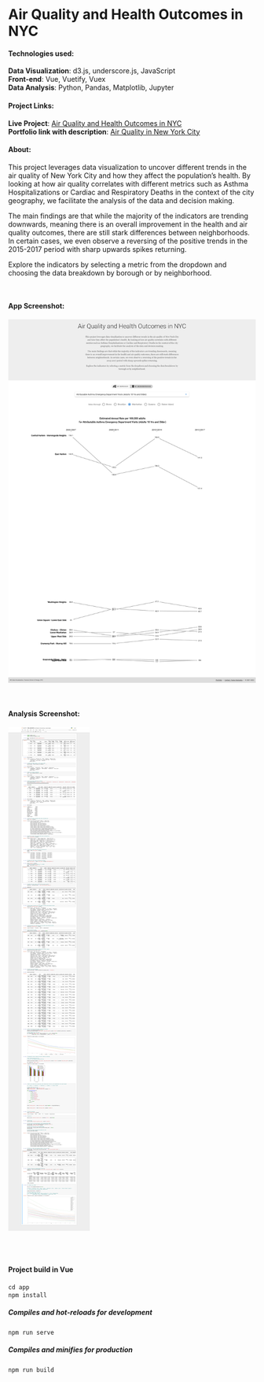 # Air Quality and Health Outcomes in NYC 

#### Technologies used:
**Data Visualization**: d3.js, underscore.js, JavaScript<br>
**Front-end**: Vue, Vuetify, Vuex<br>
**Data Analysis**: Python, Pandas, Matplotlib, Jupyter
<br>

#### Project Links:
**Live Project**: [Air Quality and Health Outcomes in NYC](https://yoanacodes.github.io/projects/air_quaility_in_nyc/) <br>
**Portfolio link with description**: [Air Quality in New York City](https://yoanacodes.github.io/airquality) 

#### About:
This project leverages data visualization to uncover different trends in the air quality of New York City and how they affect the population’s health. By looking at how air quality correlates with different metrics such as  Asthma Hospitalizations or Cardiac and Respiratory Deaths in the context of the city geography, we facilitate the analysis of the data and decision making. 
    
The main findings are that while the majority of the indicators are trending downwards, meaning there is an overall improvement in the health and air quality outcomes, there are still stark differences between neighborhoods. In certain cases, we even observe a reversing of the positive trends in the 2015-2017 period with sharp upwards spikes returning. 

Explore the indicators by selecting a metric from the dropdown and choosing the data breakdown by borough or by neighborhood.

<br>

#### App Screenshot:
![](project_image.png)

<br>

#### Analysis Screenshot:

![](python_notebook.png)

<br>
<br>

#### Project build in Vue

```
cd app
npm install
```

##### Compiles and hot-reloads for development
```
npm run serve
```

##### Compiles and minifies for production
```
npm run build
```